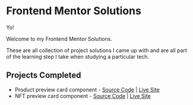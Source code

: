 # Frontend Mentor Solutions

Yo!

Welcome to my Frontend Mentor Solutions.

These are all collection of project solutions I came up with and are all part of the learning step I take when studying a particular tech.  

## Projects Completed

- Product preview card component - [Source Code](./challenges/product-preview-card-component) | [Live Site](https://realsale.github.io/frontend-mentor/challenges/product-preview-card-component/)
- NFT preview card component - [Source Code](./challenges/nft-preview-card-component) | [Live Site](https://realsale.github.io/frontend-mentor/challenges/nft-preview-card-component/)
